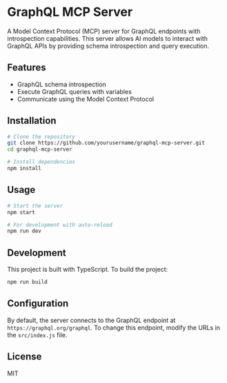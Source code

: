 # GraphQL MCP Server

A Model Context Protocol (MCP) server for GraphQL endpoints with introspection capabilities. This server allows AI models to interact with GraphQL APIs by providing schema introspection and query execution.

## Features

- GraphQL schema introspection
- Execute GraphQL queries with variables
- Communicate using the Model Context Protocol

## Installation

```bash
# Clone the repository
git clone https://github.com/yourusername/graphql-mcp-server.git
cd graphql-mcp-server

# Install dependencies
npm install
```

## Usage

```bash
# Start the server
npm start

# For development with auto-reload
npm run dev
```

## Development

This project is built with TypeScript. To build the project:

```bash
npm run build
```

## Configuration

By default, the server connects to the GraphQL endpoint at `https://graphql.org/graphql`. To change this endpoint, modify the URLs in the `src/index.js` file.

## License

MIT 